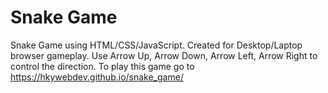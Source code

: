 # Snake Game
Snake Game using HTML/CSS/JavaScript. 
Created for Desktop/Laptop browser gameplay. 
Use Arrow Up, Arrow Down, Arrow Left, Arrow Right to control the direction.
To play this game go to https://hkywebdev.github.io/snake_game/
